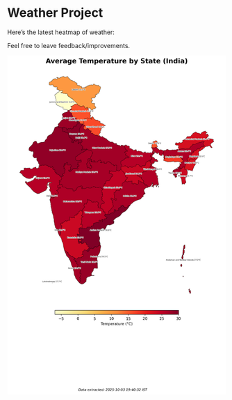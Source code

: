 # Weather Project

Here’s the latest heatmap of weather:

Feel free to leave feedback/improvements.

![India Heatmap](docs/assets/india_heatmap.png?v=DFD95B)
